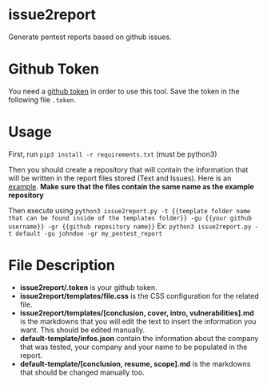 # issue2report
Generate pentest reports based on github issues.

# Github Token
You need a [github token](https://github.com/settings/tokens) in order to use this tool. Save the token in the following file `.token`.

# Usage
First, run `pip3 install -r requirements.txt` (must be python3)

Then you should create a repository that will contain the information that will be written in the report files stored (Text and Issues). Here is an [example](https://github.com/issue2report/default-template/). **Make sure that the files contain the same name as the example repository**

Then execute using `python3 issue2report.py -t {{template folder name that can be found inside of the templates folder}} -gu {{your github username}} -gr {{github repository name}}`
Ex: `python3 issue2report.py -t default -gu johndoe -gr my_pentest_report`


# File Description
- **issue2report/.token** is your github token.
- **issue2report/templates/file.css** is the CSS configuration for the related file.
- **issue2report/templates/[conclusion, cover, intro, vulnerabilities].md** is the markdowns that you will edit the text to insert the information you want. This should be edited manually.
- **default-template/infos.json** contain the information about the company that was tested, your company and your name to be populated in the report.
- **default-template/[conclusion, resume, scope].md** is the markdowns that should be changed manually too.